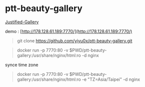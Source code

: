 # ptt-beauty-gallery

[Justified-Gallery](https://github.com/miromannino/Justified-Gallery)

demo : [http://178.128.61.189:7770/](http://178.128.61.189:7770/)


> git clone https://github.com/yiyu0x/ptt-beauty-gallery.git

> docker run  -p 7770:80 -v $PWD/ptt-beauty-gallery:/usr/share/nginx/html:ro -d nginx 

synce time zone
> docker run  -p 7770:80 -v $PWD/ptt-beauty-gallery:/usr/share/nginx/html:ro -e "TZ=Asia/Taipei" -d nginx
